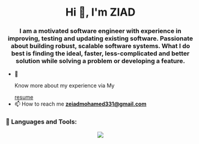 <h1 align="center">Hi 👋, I'm ZIAD</h1>
<h3 align="center">I am a motivated software engineer with experience in improving, testing and updating existing software. Passionate about building robust, scalable software systems. What I do best is finding the ideal, faster, less-complicated and better solution while solving a problem or developing a feature.</h3>


- 📝 <p>Know more about my experience via My</p> <a href="https://drive.google.com/file/d/1-F6jl0hiEcI9HJgJuH5A7LNCgJn6yG37/view?usp=sharing">
   resume
  </a>
- 📫 How to reach me **zeiadmohamed331@gmail.com**


<h3 align="left"> 🧰 Languages and Tools:</h3>
<p align="center">
  <a href="https://skillicons.dev">
    <img src="https://skillicons.dev/icons?i=py,js,ts,nodejs,express,react,mongodb,mysql,postgres,docker,git" />
  </a>
</p>
